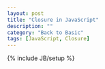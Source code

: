 ```yaml
---
layout: post
title: "Closure in JavaScript"
description: ""
category: "Back to Basic"
tags: [JavaScript, Closure]
---
```

{% include JB/setup %}
